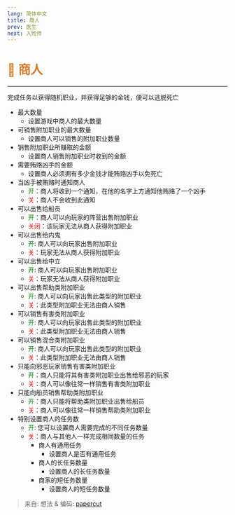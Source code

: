```yaml
---
lang: 简体中文
title: 商人
prev: 医生
next: 入殓师
---
```


# <font color="#d27d2d">🛒 <b>商人</b></font> <Badge text="Support" type="tip" vertical="middle"/>

***

完成任务以获得随机职业，并获得足够的金钱，便可以逃脱死亡

- 最大数量
  - 设置游戏中商人的最大数量
- 可销售附加职业的最大数量
  - 设置商人可以销售的附加职业数量
- 销售附加职业所赚取的金额
  - 设置商人销售附加职业时收到的金额
- 需要贿赂凶手的金额
  - 设置商人必须拥有多少金钱才能贿赂凶手以免死亡
- 当凶手被贿赂时通知商人
  - <font color=green>开</font>：商人将收到一个通知，在他的名字上方通知他贿赂了一个凶手
  - <font color=red>关</font>：商人不会收到此通知
- 可以出售给船员
  - <font color=green>开</font>：商人可以向玩家的阵营出售附加职业
  - <font color=red>关闭</font>：该玩家无法从商人获得附加职业
- 可以出售给内鬼
  - <font color=green>开</font>: 商人可以向玩家出售附加职业
  - <font color=red>关</font>：玩家无法从商人获得附加职业
- 可以出售给中立
  - <font color=green>开</font>: 商人可以向玩家出售附加职业
  - <font color=red>关</font>：玩家无法从商人获得附加职业
- 可以出售帮助类附加职业
  - <font color=green>开</font>: 商人可以向玩家出售此类型的附加职业
  - <font color=red>关</font>：此类型附加职业无法由商人销售
- 可以销售有害类附加职业
  - <font color=green>开</font>: 商人可以向玩家出售此类型的附加职业
  - <font color=red>关</font>：此类型附加职业无法由商人销售
- 可以销售混合类附加职业
  - <font color=green>开</font>: 商人可以向玩家出售此类型的附加职业
  - <font color=red>关</font>：此类型附加职业无法由商人销售
- 只能向邪恶玩家销售有害类附加职业
  - <font color=green>开</font>：商人只能将其有害类附加职业出售给邪恶的玩家
  - <font color=red>关</font>：商人可以像往常一样销售有害类附加职业
- 只能向船员销售帮助类附加职业
  - <font color=green>开</font>：商人只能将帮助类附加职业出售给船员
  - <font color=red>关</font>：商人可以像往常一样销售帮助类附加职业
- 特别设置商人的任务数
  - <font color=green>开</font>: 您可以设置商人需要完成的不同任务数量
  - <font color=red>关</font>：商人与其他人一样完成相同数量的任务
    - 商人有通用任务
      - 设置商人是否有通用任务
    - 商人的长任务数量
      - 设置商人的长任务数量
    - 商家的短任务数量
      - 设置商人的短任务数量

> 来自: 想法 & 编码: [papercut](https://github.com/lars-wu)
